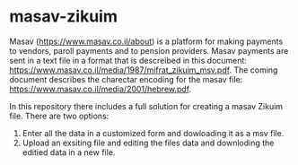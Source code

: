 # masav-zikuim

Masav (https://www.masav.co.il/about) is a platform for making payments to vendors, paroll payments and to pension providers.
Masav payments are sent in a text file in a format that is descreibed in this document: https://www.masav.co.il/media/1987/mifrat_zikuim_msv.pdf.
The coming document describes the charectar encoding for the masav file: https://www.masav.co.il/media/2001/hebrew.pdf.

In this repository there includes a full solution for creating a masav Zikuim file.
There are two options:
1. Enter all the data in a customized form and dowloading it as a msv file.
2. Upload an exsiting file and editing the files data and downloding the editied data in a new file.
